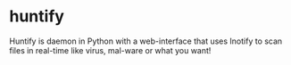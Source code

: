# huntify
Huntify is daemon in Python with a web-interface that uses Inotify to scan files in real-time like virus, mal-ware or what you want!
